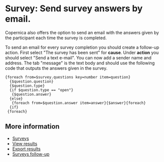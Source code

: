 # Survey: Send survey answers by email.

Copernica also offers the option to send an email with the answers given 
by the participant each time the survey is completed.

To send an email for every survey completion you should create a follow-up 
action. First select "The survey has been sent" for **cause**. Under **action** 
you should select "Send a text e-mail". You can now add a sender name and 
address. The tab "message" is the text body and should use the following 
code that outputs the answers given in the survey.

    {foreach from=$survey.questions key=number item=question}
      {$question.question}
      {$question.type}
      {if $question.type == "open"}
       {$question.answer}
      {else}
       {foreach from=$question.answer item=answer}{$answer}{foreach}
      {if}
     {foreach}

## More information

* [Surveys](./surveys)
* [View results](./surveys-view-results)
* [Export results](./surveys-export-results)
* [Surveys follow-up](./surveys-followup)
